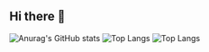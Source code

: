 ## Hi there 👋

<!--
**igorkeven/igorkeven** is a ✨ _special_ ✨ repository because its `README.md` (this file) appears on your GitHub profile.

Here are some ideas to get you started:

- 🔭 I’m currently working on ...
- 🌱 I’m currently learning ...
- 👯 I’m looking to collaborate on ...
- 🤔 I’m looking for help with ...
- 💬 Ask me about ...
- 📫 How to reach me: ...
- 😄 Pronouns: ...
- ⚡ Fun fact: ...
-->
![Anurag's GitHub stats](https://github-readme-stats.vercel.app/api?username=igorkeven&show_icons=true&theme=transparent)
![Top Langs](https://github-readme-stats.vercel.app/api/top-langs/?username=igorkeven&exclude_repo=github-readme-stats,igorkeven.github.io)
![Top Langs](https://github-readme-stats.vercel.app/api/top-langs/?username=igorkeven&layout=compact)
